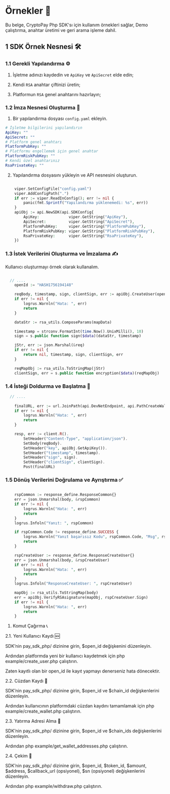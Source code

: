 # Örnekler 📝

Bu belge, CryptoPay Php SDK'sı için kullanım örnekleri sağlar, Demo çalıştırma, anahtar üretimi ve geri arama işleme dahil.

## 1 SDK Örnek Nesnesi 🛠️

### 1.1 Gerekli Yapılandırma ⚙️

1. İşletme adınızı kaydedin ve `ApiKey` ve `ApiSecret` elde edin;

2. Kendi `RSA` anahtar çiftinizi üretin;

3. Platformun `RSA` genel anahtarını hazırlayın;

### 1.2 İmza Nesnesi Oluşturma 🔏

1. Bir yapılandırma dosyası `config.yaml` ekleyin.

```yaml
# İşletme bilgilerini yapılandırın
ApiKey: ""
ApiSecret: ""
# Platform genel anahtarı
PlatformPubKey: ""
# Platformu engellemek için genel anahtar
PlatformRiskPubKey: ""
# Kendi özel anahtarınız
RsaPrivateKey: ""
```

2. Yapılandırma dosyasını yükleyin ve API nesnesini oluşturun.

```php

	viper.SetConfigFile("config.yaml")
	viper.AddConfigPath(".")
	if err := viper.ReadInConfig(); err != nil {
		panic(fmt.Sprintf("Yapılandırma yüklenemedi: %s", err))
	}
	apiObj := api.NewSDK(api.SDKConfig{
		ApiKey:             viper.GetString("ApiKey"),
		ApiSecret:          viper.GetString("ApiSecret"),
		PlatformPubKey:     viper.GetString("PlatformPubKey"),
		PlatformRiskPubKey: viper.GetString("PlatformRiskPubKey"),
		RsaPrivateKey:      viper.GetString("RsaPrivateKey"),
	})

```

### 1.3 İstek Verilerini Oluşturma ve İmzalama ✍️

Kullanıcı oluşturmayı örnek olarak kullanalım.

```php

  // ....
	openId := "HASH1756194148"

	reqBody, timestamp, sign, clientSign, err := apiObj.CreateUser(openId)
	if err != nil {
		logrus.Warnln("Hata: ", err)
		return
	}

```

```php
    dataStr := rsa_utils.ComposeParams(mapData)

	timestamp = strconv.FormatInt(time.Now().UnixMilli(), 10)
	sign = s.public function sign($data)(dataStr, timestamp)

	jStr, err := json.Marshal(&req)
	if err != nil {
		return nil, timestamp, sign, clientSign, err
	}

	reqMapObj := rsa_utils.ToStringMap(jStr)
	clientSign, err = s.public function encryption($data)(reqMapObj)
```

### 1.4 İsteği Doldurma ve Başlatma 🚀

```php
  // ....
	
	finalURL, err := url.JoinPath(api.DevNetEndpoint, api.PathCreateWallet)
	if err != nil {
		logrus.Warnln("Hata: ", err)
		return
	}

	resp, err := client.R().
		SetHeader("Content-Type", "application/json").
		SetBody(reqBody).
		SetHeader("key", apiObj.GetApiKey()).
		SetHeader("timestamp", timestamp).
		SetHeader("sign", sign).
		SetHeader("clientSign", clientSign).
		Post(finalURL)

```

### 1.5 Dönüş Verilerini Doğrulama ve Ayrıştırma ✅

```php

	rspCommon := response_define.ResponseCommon{}
	err = json.Unmarshal(body, &rspCommon)
	if err != nil {
		logrus.Warnln("Hata: ", err)
		return
	}
	logrus.Infoln("Yanıt: ", rspCommon)

	if rspCommon.Code != response_define.SUCCESS {
		logrus.Warnln("Yanıt başarısız Kodu", rspCommon.Code, "Msg", rspCommon.Msg)
		return
	}

	rspCreateUser := response_define.ResponseCreateUser{}
	err = json.Unmarshal(body, &rspCreateUser)
	if err != nil {
		logrus.Warnln("Hata: ", err)
		return
	}
	logrus.Infoln("ResponseCreateUser: ", rspCreateUser)

	mapObj := rsa_utils.ToStringMap(body)
	err = apiObj.VerifyRSAsignature(mapObj, rspCreateUser.Sign)
	if err != nil {
		logrus.Warnln("Hata: ", err)
		return
	}

```

1. Komut Çağırma 📞

2.1. Yeni Kullanıcı Kaydı 🆕

SDK’nin pay_sdk_php/ dizinine girin, $open_id değişkenini düzenleyin.

Ardından platformda yeni bir kullanıcı kaydetmek için php  example/create_user.php çalıştırın.

Zaten kayıtlı olan bir open_id ile kayıt yapmayı denerseniz hata dönecektir.

2.2. Cüzdan Kaydı 💼

SDK’nin pay_sdk_php/ dizinine girin, $open_id ve $chain_id değişkenlerini düzenleyin.

Ardından kullanıcının platformdaki cüzdan kaydını tamamlamak için php  example/create_wallet.php çalıştırın.

2.3. Yatırma Adresi Alma 📍

SDK’nin pay_sdk_php/ dizinine girin, $open_id ve $chain_ids değişkenlerini düzenleyin.

Ardından php  example/get_wallet_addresses.php çalıştırın.

2.4. Çekim 💸

SDK’nin pay_sdk_php/ dizinine girin, $open_id, $token_id, $amount, $address, $callback_url (opsiyonel), $sn (opsiyonel) değişkenlerini düzenleyin.

Ardından php  example/withdraw.php çalıştırın.